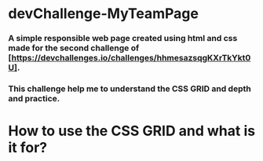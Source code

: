 # devChallenge-MyTeamPage
### A simple responsible web page created using html and css made for the second challenge of [https://devchallenges.io/challenges/hhmesazsqgKXrTkYkt0U].
### This challenge help me to understand the CSS GRID and depth and practice.
# How to use the CSS GRID and what is it for?
